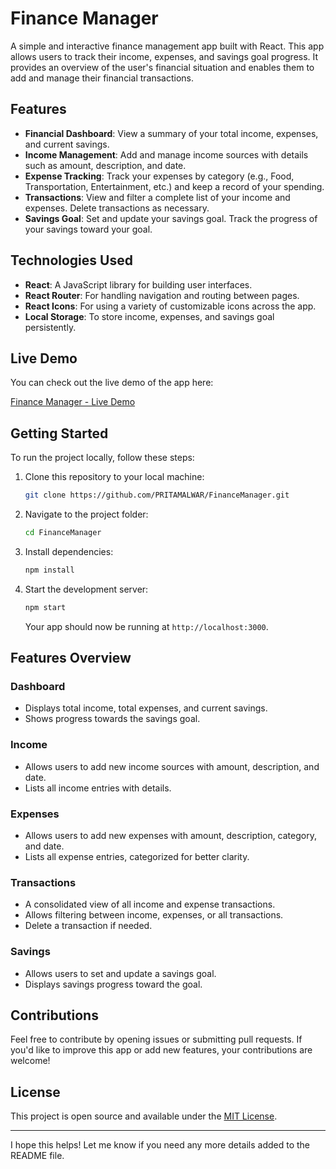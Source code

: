 # Finance Manager

A simple and interactive finance management app built with React. This app allows users to track their income, expenses, and savings goal progress. It provides an overview of the user's financial situation and enables them to add and manage their financial transactions.

## Features

- **Financial Dashboard**: View a summary of your total income, expenses, and current savings.
- **Income Management**: Add and manage income sources with details such as amount, description, and date.
- **Expense Tracking**: Track your expenses by category (e.g., Food, Transportation, Entertainment, etc.) and keep a record of your spending.
- **Transactions**: View and filter a complete list of your income and expenses. Delete transactions as necessary.
- **Savings Goal**: Set and update your savings goal. Track the progress of your savings toward your goal.
  
## Technologies Used

- **React**: A JavaScript library for building user interfaces.
- **React Router**: For handling navigation and routing between pages.
- **React Icons**: For using a variety of customizable icons across the app.
- **Local Storage**: To store income, expenses, and savings goal persistently.

## Live Demo

You can check out the live demo of the app here:

[Finance Manager - Live Demo](https://stirring-torte-517cda.netlify.app/)

## Getting Started

To run the project locally, follow these steps:

1. Clone this repository to your local machine:

   ```bash
   git clone https://github.com/PRITAMALWAR/FinanceManager.git
   ```

2. Navigate to the project folder:

   ```bash
   cd FinanceManager
   ```

3. Install dependencies:

   ```bash
   npm install
   ```

4. Start the development server:

   ```bash
   npm start
   ```

   Your app should now be running at `http://localhost:3000`.

## Features Overview

### Dashboard
- Displays total income, total expenses, and current savings.
- Shows progress towards the savings goal.

### Income
- Allows users to add new income sources with amount, description, and date.
- Lists all income entries with details.

### Expenses
- Allows users to add new expenses with amount, description, category, and date.
- Lists all expense entries, categorized for better clarity.

### Transactions
- A consolidated view of all income and expense transactions.
- Allows filtering between income, expenses, or all transactions.
- Delete a transaction if needed.

### Savings
- Allows users to set and update a savings goal.
- Displays savings progress toward the goal.

## Contributions

Feel free to contribute by opening issues or submitting pull requests. If you'd like to improve this app or add new features, your contributions are welcome!

## License

This project is open source and available under the [MIT License](LICENSE).

---

I hope this helps! Let me know if you need any more details added to the README file.
